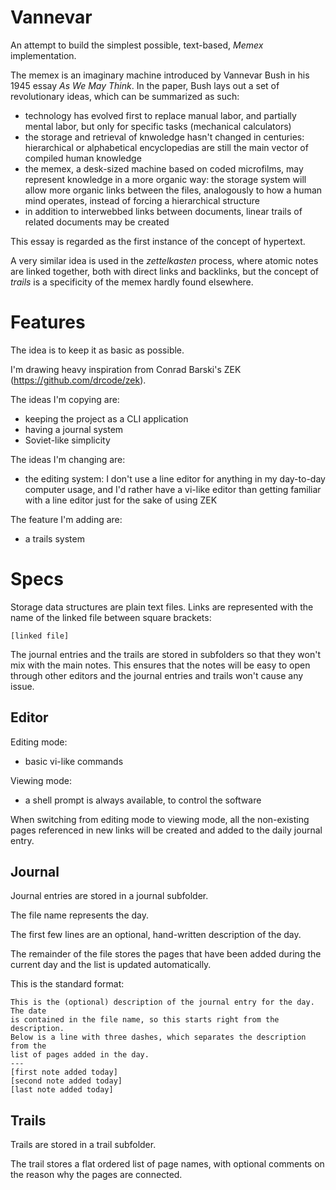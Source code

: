 # Vannevar

An attempt to build the simplest possible, text-based, *Memex* implementation.

The memex is an imaginary machine introduced by Vannevar Bush in his 1945
essay *As We May Think*. In the paper, Bush lays out a set of revolutionary
ideas, which can be summarized as such:

- technology has evolved first to replace manual labor, and partially mental
  labor, but only for specific tasks (mechanical calculators)
- the storage and retrieval of knwoledge hasn't changed in centuries:
  hierarchical or alphabetical encyclopedias are still the main vector of
  compiled human knowledge
- the memex, a desk-sized machine based on coded microfilms, may represent
  knowledge in a more organic way: the storage system will allow more
  organic links between the files, analogously to how a human mind operates,
  instead of forcing a hierarchical structure
- in addition to interwebbed links between documents, linear trails of related
  documents may be created

This essay is regarded as the first instance of the concept of hypertext.

A very similar idea is used in the *zettelkasten* process, where atomic notes
are linked together, both with direct links and backlinks, but the concept of
*trails* is a specificity of the memex hardly found elsewhere.

# Features

The idea is to keep it as basic as possible.

I'm drawing heavy inspiration from Conrad Barski's ZEK
(https://github.com/drcode/zek).

The ideas I'm copying are:

- keeping the project as a CLI application
- having a journal system
- Soviet-like simplicity

The ideas I'm changing are:

- the editing system: I don't use a line editor for anything in my day-to-day
  computer usage, and I'd rather have a vi-like editor than getting familiar
  with a line editor just for the sake of using ZEK

The feature I'm adding are:

- a trails system

# Specs

Storage data structures are plain text files. Links are represented with the
name of the linked file between square brackets:

```
[linked file]
```

The journal entries and the trails are stored in subfolders so that they won't
mix with the main notes. This ensures that the notes will be easy to open
through other editors and the journal entries and trails won't cause any
issue.

## Editor

Editing mode:

- basic vi-like commands

Viewing mode:

- a shell prompt is always available, to control the software

When switching from editing mode to viewing mode, all the non-existing pages
referenced in new links will be created and added to the daily journal entry.

## Journal

Journal entries are stored in a journal subfolder.

The file name represents the day.

The first few lines are an optional, hand-written description of the day.

The remainder of the file stores the pages that have been added during the
current day and the list is updated automatically.

This is the standard format:

```
This is the (optional) description of the journal entry for the day. The date
is contained in the file name, so this starts right from the description.
Below is a line with three dashes, which separates the description from the
list of pages added in the day.
---
[first note added today]
[second note added today]
[last note added today]
```

## Trails

Trails are stored in a trail subfolder.

The trail stores a flat ordered list of page names, with optional comments on
the reason why the pages are connected.